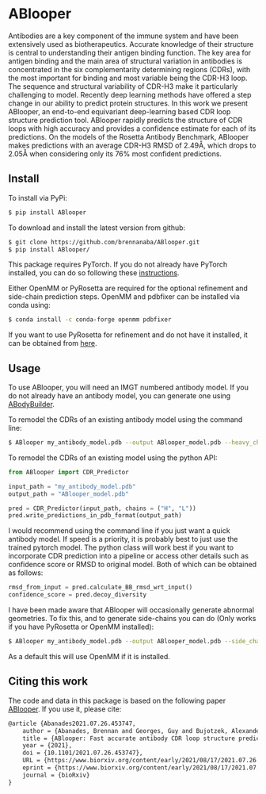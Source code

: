 # ABlooper

Antibodies are a key component of the immune system and have been extensively used as biotherapeutics. Accurate knowledge of their structure is central to understanding their antigen binding function. The key area for antigen binding and the main area of structural variation in antibodies is concentrated in the six complementarity determining regions (CDRs), with the most important for binding and most variable being the CDR-H3 loop. The sequence and structural variability of CDR-H3 make it particularly challenging to model. Recently deep learning methods have offered a step change in our ability to predict protein structures. In this work we present ABlooper, an end-to-end equivariant deep-learning based CDR loop structure prediction tool. ABlooper rapidly predicts the structure of CDR loops with high accuracy and provides a confidence estimate for each of its predictions. On the models of the Rosetta Antibody Benchmark, ABlooper makes predictions with an average CDR-H3 RMSD of 2.49Å, which drops to 2.05Å when considering only its 76% most confident predictions.

## Install

To install via PyPi:

```bash
$ pip install ABlooper
```

To download and install the latest version from github:

```bash
$ git clone https://github.com/brennanaba/ABlooper.git
$ pip install ABlooper/
```

This package requires PyTorch. If you do not already have PyTorch installed, you can do so following these <a href="https://pytorch.org/get-started/locally/">instructions</a>.


Either OpenMM or PyRosetta are required for the optional refinement and side-chain prediction steps. 
OpenMM and pdbfixer can be installed via conda using:

```bash
$ conda install -c conda-forge openmm pdbfixer
```

If you want to use PyRosetta for refinement and do not have it installed, it can be obtained from <a href="https://www.pyrosetta.org/">here</a>.

## Usage

To use ABlooper, you will need an IMGT numbered antibody model. If you do not already have an antibody model, you can generate one using <a href="http://opig.stats.ox.ac.uk/webapps/newsabdab/sabpred/abodybuilder/">ABodyBuilder</a>.

To remodel the CDRs of an existing antibody model using the command line:

```bash
$ ABlooper my_antibody_model.pdb --output ABlooper_model.pdb --heavy_chain H --light_chain L
```

To remodel the CDRs of an existing model using the python API:

```python
from ABlooper import CDR_Predictor

input_path = "my_antibody_model.pdb"
output_path = "ABlooper_model.pdb"

pred = CDR_Predictor(input_path, chains = ("H", "L"))
pred.write_predictions_in_pdb_format(output_path)
```


I would recommend using the command line if you just want a quick antibody model. If speed is a priority, it is probably best to just use the trained pytorch model. The python class will work best if you want to incorporate CDR prediction into a pipeline or access other details such as confidence score or RMSD to original model. Both of which can be obtained as follows:


```python
rmsd_from_input = pred.calculate_BB_rmsd_wrt_input()
confidence_score = pred.decoy_diversity 
```

I have been made aware that ABlooper will occasionally generate abnormal geometries. To fix this, and to generate side-chains you can do (Only works if you have PyRosetta or OpenMM installed):

```bash
$ ABlooper my_antibody_model.pdb --output ABlooper_model.pdb --side_chains
```

As a default this will use OpenMM if it is installed.

## Citing this work

The code and data in this package is based on the following paper <a href="https://www.biorxiv.org/content/10.1101/2021.07.26.453747v3">ABlooper</a>. If you use it, please cite:

```tex
@article {Abanades2021.07.26.453747,
	author = {Abanades, Brennan and Georges, Guy and Bujotzek, Alexander and Deane, Charlotte M.},
	title = {ABlooper: Fast accurate antibody CDR loop structure prediction with accuracy estimation},
	year = {2021},
	doi = {10.1101/2021.07.26.453747},
	URL = {https://www.biorxiv.org/content/early/2021/08/17/2021.07.26.453747},
	eprint = {https://www.biorxiv.org/content/early/2021/08/17/2021.07.26.453747.full.pdf},
	journal = {bioRxiv}
}
```

